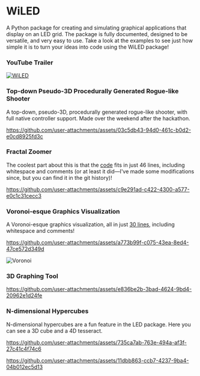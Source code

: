 # WiLED

A Python package for creating and simulating graphical applications that display on an LED grid. The package is fully documented, designed to be versatile, and very easy to use. Take a look at the examples to see just how simple it is to turn your ideas into code using the WiLED package!

### YouTube Trailer
[![WiLED](https://i.imgur.com/0CPYuYF.png)](https://www.youtube.com/watch?v=WWUICMdFa3I)

### Top-down Pseudo-3D Procedurally Generated Rogue-like Shooter
A top-down, pseudo-3D, procedurally generated rogue-like shooter, with full native controller support. Made over the weekend after the hackathon.

https://github.com/user-attachments/assets/03c5db43-94d0-461c-b0d2-e0cd8925fd3c

### Fractal Zoomer
The coolest part about this is that the [code](https://raw.githubusercontent.com/sekaha/LED/refs/heads/main/Examples/fractal.py) fits in just 46 lines, including whitespace and comments (or at least it did—I've made some modifications since, but you can find it in the git history)!

https://github.com/user-attachments/assets/c9e291ad-c422-4300-a577-e0c1c31cecc3

### Voronoi-esque Graphics Visualization
A Voronoi-esque graphics visualization, all in just [30 lines](https://github.com/sekaha/LED/blob/main/Examples/crystals.py), including whitespace and comments!

https://github.com/user-attachments/assets/a773b99f-c075-43ea-8ed4-47ce572d349d  

![Voronoi](https://user-images.githubusercontent.com/22718210/164121674-fb5c522a-1240-46e9-967c-c2679257c367.jpg)

### 3D Graphing Tool

https://github.com/user-attachments/assets/e836be2b-3bad-4624-9bd4-20962e1d24fe

### N-dimensional Hypercubes
N-dimensional hypercubes are a fun feature in the LED package. Here you can see a 3D cube and a 4D tesseract.

https://github.com/user-attachments/assets/735ca7ab-763e-494a-af3f-27c41c4f74c6

https://github.com/user-attachments/assets/11dbb863-ccb7-4237-9ba4-04b012ec5d13
